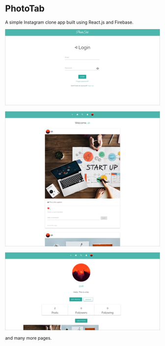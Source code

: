 # PhotoTab

A simple Instagram clone app built using React.js and Firebase.
<br />

![Login page](./images/login.png)
<br />
<br />
![Feed page](./images/feed.png)
<br />
<br />
![Profile page](./images/profile.png)
<br />

and many more pages.
